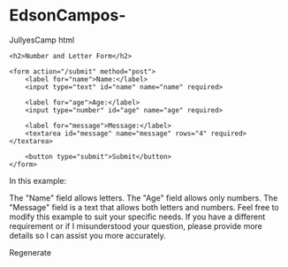 # EdsonCampos-
JullyesCamp 
html
<!DOCTYPE html>
<html lang="en">
<head>
    <meta charset="UTF-8">
    <meta name="viewport" content="width=device-width, initial-scale=1.0">
    <title>Number and Letter Form Example</title>
</head>
<body>

    <h2>Number and Letter Form</h2>

    <form action="/submit" method="post">
        <label for="name">Name:</label>
        <input type="text" id="name" name="name" required>

        <label for="age">Age:</label>
        <input type="number" id="age" name="age" required>

        <label for="message">Message:</label>
        <textarea id="message" name="message" rows="4" required></textarea>

        <button type="submit">Submit</button>
    </form>

</body>
</html>
In this example:

The "Name" field allows letters.
The "Age" field allows only numbers.
The "Message" field is a text that allows both letters and numbers.
Feel free to modify this example to suit your specific needs. If you have a different requirement or if I misunderstood your question, please provide more details so I can assist you more accurately.






Regenerate

